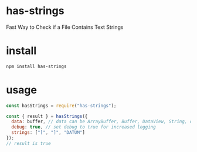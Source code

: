 # has-strings
Fast Way to Check if a File Contains Text Strings

# install
```bash
npm install has-strings
```

# usage
```js
const hasStrings = require("has-strings");

const { result } = hasStrings({
  data: buffer, // data can be ArrayBuffer, Buffer, DataView, String, or Uint8Array
  debug: true, // set debug to true for increased logging
  strings: ["[", "]", "DATUM"]
});
// result is true
```
